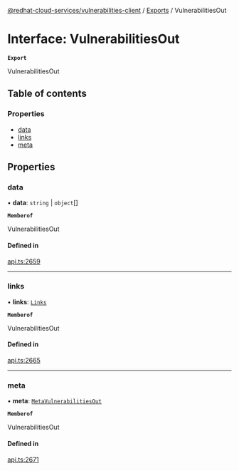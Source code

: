 [@redhat-cloud-services/vulnerabilities-client](../README.md) / [Exports](../modules.md) / VulnerabilitiesOut

# Interface: VulnerabilitiesOut

**`Export`**

VulnerabilitiesOut

## Table of contents

### Properties

- [data](VulnerabilitiesOut.md#data)
- [links](VulnerabilitiesOut.md#links)
- [meta](VulnerabilitiesOut.md#meta)

## Properties

### data

• **data**: `string` \| `object`[]

**`Memberof`**

VulnerabilitiesOut

#### Defined in

[api.ts:2659](https://github.com/RedHatInsights/javascript-clients/blob/main/packages/vulnerabilities/git-api/api.ts#L2659)

___

### links

• **links**: [`Links`](Links.md)

**`Memberof`**

VulnerabilitiesOut

#### Defined in

[api.ts:2665](https://github.com/RedHatInsights/javascript-clients/blob/main/packages/vulnerabilities/git-api/api.ts#L2665)

___

### meta

• **meta**: [`MetaVulnerabilitiesOut`](MetaVulnerabilitiesOut.md)

**`Memberof`**

VulnerabilitiesOut

#### Defined in

[api.ts:2671](https://github.com/RedHatInsights/javascript-clients/blob/main/packages/vulnerabilities/git-api/api.ts#L2671)
